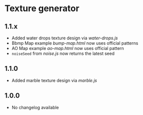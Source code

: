 # Texture generator


## 1.1.x

* Added water drops texture design via *water-drops.js*
* Bbmp Map example *bump-map.html* now uses official patterns
* AO Map example *ao-map.html* now uses official pattern
* `noiseSeed` from *noise.js* now returns the latest seed

## 1.1.0

* Added marble texture design via *marble.js*

## 1.0.0

* No changelog available